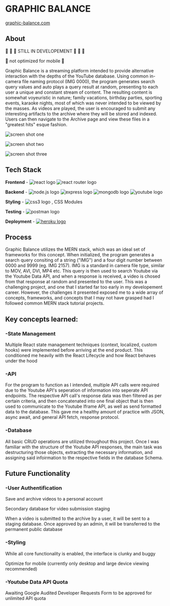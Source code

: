 # GRAPHIC BALANCE

[graphic-balance.com](https://graphic-balance-3bf05d57cb18.herokuapp.com/)

## About

<p align="center">

:construction: :construction: :construction: STILL IN DEVELOPEMENT :construction: :construction: :construction:

:construction: not optimized for mobile :construction:

</p>

Graphic Balance is a streaming platform intended to provide alternative interaction with the depths of the YouTube database. Using common in-camera file naming protocol (IMG 0000), the program generates search query values and auto plays a query result at random, presenting to each user a unique and constant stream of content. The resulting content is somewhat voyeuristic in nature; family vacations, birthday parties, sporting events, karaoke nights, most of which was never intended to be viewed by the masses. As videos are played, the user is encouraged to submit any interesting artifacts to the archive where they will be stored and indexed. Users can then navigate to the Archive page and view these files in a "greatest hits" esque fashion.

![screen shot one](../assets/screen_shot_one.png?raw=true)

![screen shot two](../assets/screen_shot_two.png?raw=true)

![screen shot three](../assets/screen_shot_three.png?raw=true)

## Tech Stack

**Frontend** - ![react logo](https://img.shields.io/badge/React-20232A?style=for-the-badge&logo=react&logoColor=61DAFB) ![react router logo](https://img.shields.io/badge/React_Router-CA4245?style=for-the-badge&logo=react-router&logoColor=white)

**Backend** - ![node.js logo](https://img.shields.io/badge/Node%20js-339933?style=for-the-badge&logo=nodedotjs&logoColor=white) ![express logo](https://img.shields.io/badge/Express%20js-000000?style=for-the-badge&logo=express&logoColor=white) ![mongodb logo](https://img.shields.io/badge/MongoDB-4EA94B?style=for-the-badge&logo=mongodb&logoColor=white) ![youtube logo](https://img.shields.io/badge/YouTube-FF0000?style=for-the-badge&logo=youtube&logoColor=white)

**Styling** - ![css3 logo](https://img.shields.io/badge/CSS3-1572B6?style=for-the-badge&logo=css3&logoColor=white)
, CSS Modules

**Testing** - ![postman logo](https://img.shields.io/badge/Postman-FF6C37?style=for-the-badge&logo=Postman&logoColor=white)

**Deployment** - [![heroku logo](https://img.shields.io/badge/Heroku-430098?style=for-the-badge&logo=heroku&logoColor=white)
](https://vercel.com/greenaustin2/graphic-balance-mern)

## Process

Graphic Balance utilizes the MERN stack, which was an ideal set of frameworks for this concept. When initialized, the program generates a search query consiting of a string ("IMG") and a four digit number between 0000 and 9999 (eg. IMG 2157). IMG is a standard in camera file type, similar to MOV, AVI, DVI, MP4 etc. This query is then used to search Youtube via the Youtube Data API, and when a response is received, a video is chosed from that response at random and presented to the user.
This was a challenging project, and one that I started far too early in my developement career. However, the challenges it presented exposed me to a wide array of concepts, frameworks, and concepts that I may not have grasped had I followed common MERN stack tutorial projects.

## Key concepts learned:

### -State Management

Multiple React state management techniques (context, localized, custom hooks) were implemented before arriving at the end product. This conditioned me heavily with the React Lifecycle and how React behaves under the hood

### -API

For the program to function as I intended, multiple API calls were required due to the Youtube API's seperation of information into seperate API endpoints. The respective API call's response data was then filtered as per certain criteria, and then concatenated into one final object that is then used to communicate to the Youtube Iframe API, as well as send formatted data to the database. This gave me a healthy amount of practice with JSON, async await, and general API fetch, response protocol.

### -Database

All basic CRUD operations are utilized throughout this project. Once I was familiar with the structure of the Youtube API responses, the main task was destructuring those objects, extracting the necessary information, and assigning said infoirmation to the respective fields in the database Schema.

## Future Functionality

### -User Authentification

Save and archive videos to a personal account

Secondary database for video submission staging

When a video is submitted to the archive by a user, it will be sent to a staging database. Once approved by an admin, it will be transferred to the permanent public database

### -Styling

While all core functionality is enabled, the interface is clunky and buggy

Optimize for mobile (currently only desktop and large device viewing recommended)

### -Youtube Data API Quota

Awaiting Google Audited Developer Requests Form to be approved for unlimited API quota
